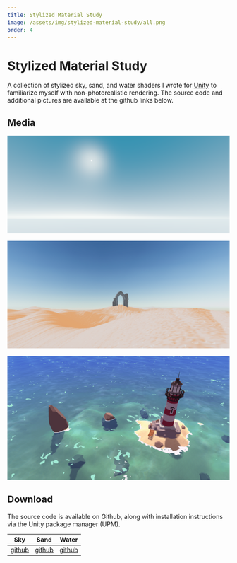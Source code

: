 ```yaml
---
title: Stylized Material Study
image: /assets/img/stylized-material-study/all.png
order: 4
---
```


# Stylized Material Study

A collection of stylized sky, sand, and water shaders I wrote for [Unity](https://unity.com/) to familiarize myself with non-photorealistic rendering. The source code and additional pictures are available at the github links below.

## Media

![sky](/assets/img/stylized-material-study/sky.png)

![sand](/assets/img/stylized-material-study/sand.png)

![water](/assets/img/stylized-material-study/water.png)

## Download

The source code is available on Github, along with installation instructions via the Unity package manager (UPM).

| Sky | Sand | Water |
| --- | ---- | ----- |
| [github](https://github.com/danielshervheim/Stylized-Sky) | [github](https://github.com/danielshervheim/Stylized-Sand) | [github](https://github.com/danielshervheim/Stylized-Water) |
